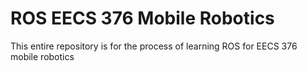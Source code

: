 # ROS EECS 376 Mobile Robotics
This entire repository is for the process of learning ROS for EECS 376 mobile robotics


